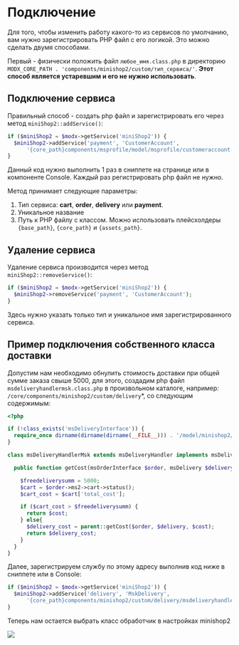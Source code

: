 # Подключение

Для того, чтобы изменить работу какого-то из сервисов по умолчанию, вам нужно зарегистрировать PHP файл с его логикой.
Это можно сделать двумя способами.

Первый - физически положить файл `любое_имя.class.php` в директорию `MODX_CORE_PATH . 'components/minishop2/custom/тип_сервиса/'`.
**Этот способ является устаревшим и его не нужно использовать**.

## Подключение сервиса

Правильный способ - создать php файл и зарегистрировать его через метод `miniShop2::addService()`:

```php
if ($miniShop2 = $modx->getService('miniShop2')) {
  $miniShop2->addService('payment', 'CustomerAccount',
      '{core_path}components/msprofile/model/msprofile/customeraccount.class.php');
}
```

Данный код нужно выполнить 1 раз в сниппете на странице или в компоненте Console. Каждый раз регистрировать php файл не нужно.

Метод принимает следующие параметры:

1. Тип сервиса: **cart**, **order**, **delivery** или **payment**.
2. Уникальное название
3. Путь к PHP файлу с классом. Можно использовать плейсхолдеры `{base_path}`, `{core_path}` и `{assets_path}`.

## Удаление сервиса

Удаление сервиса производится через метод `miniShop2::removeService()`:

```php
if ($miniShop2 = $modx->getService('miniShop2')) {
  $miniShop2->removeService('payment', 'CustomerAccount');
}
```

Здесь нужно указать только тип и уникальное имя зарегистрированного сервиса.

## Пример подключения собственного класса доставки

Допустим нам необходимо обнулить стоимость доставки при общей сумме заказа свыше 5000, для этого, создадим php файл `msdeliveryhandlermsk.class.php` в произвольном каталоге, например: `/core/components/minishop2/custom/delivery`*, со следующим содержимым:

```php
<?php

if (!class_exists('msDeliveryInterface')) {
  require_once dirname(dirname(dirname(__FILE__))) . '/model/minishop2/msdeliveryhandler.class.php';
}

class msDeliveryHandlerMsk extends msDeliveryHandler implements msDeliveryInterface {

  public function getCost(msOrderInterface $order, msDelivery $delivery, $cost = 0) {

    $freedeliverysumm = 5000;
    $cart = $order->ms2->cart->status();
    $cart_cost = $cart['total_cost'];

    if ($cart_cost > $freedeliverysumm) {
      return $cost;
    } else{
      $delivery_cost = parent::getCost($order, $delivery, $cost);
      return $delivery_cost;
    }
  }
}
```

Далее, зарегистрируем службу по этому адресу выполнив код ниже в сниппете или в Console:

```php
if ($miniShop2 = $modx->getService('miniShop2')) {
  $miniShop2->addService('delivery', 'MskDelivery',
      '{core_path}components/minishop2/custom/delivery/msdeliveryhandlermsk.class.php');
}
```

Теперь нам остается выбрать класс обработчик в настройках minishop2

[![](https://file.modx.pro/files/5/a/d/5ad467e41a21922d0ab6bbf7e41e1627s.jpg)](https://file.modx.pro/files/5/a/d/5ad467e41a21922d0ab6bbf7e41e1627.png)

